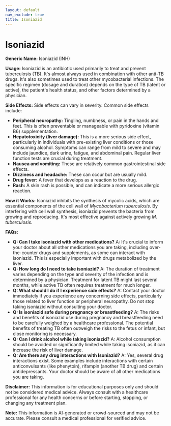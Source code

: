 ```yaml
---
layout: default
nav_exclude: true
title: Isoniazid
---
```


# Isoniazid

**Generic Name:** Isoniazid (INH)

**Usage:** Isoniazid is an antibiotic used primarily to treat and prevent tuberculosis (TB). It's almost always used in combination with other anti-TB drugs.  It's also sometimes used to treat other mycobacterial infections.  The specific regimen (dosage and duration) depends on the type of TB (latent or active), the patient's health status, and other factors determined by a physician.

**Side Effects:** Side effects can vary in severity. Common side effects include:

* **Peripheral neuropathy:** Tingling, numbness, or pain in the hands and feet. This is often preventable or manageable with pyridoxine (vitamin B6) supplementation.
* **Hepatotoxicity (liver damage):**  This is a more serious side effect, particularly in individuals with pre-existing liver conditions or those consuming alcohol. Symptoms can range from mild to severe and may include jaundice, dark urine, fatigue, and abdominal pain. Regular liver function tests are crucial during treatment.
* **Nausea and vomiting:** These are relatively common gastrointestinal side effects.
* **Dizziness and headache:** These can occur but are usually mild.
* **Drug fever:**  A fever that develops as a reaction to the drug.
* **Rash:**  A skin rash is possible, and can indicate a more serious allergic reaction.


**How it Works:** Isoniazid inhibits the synthesis of mycolic acids, which are essential components of the cell wall of *Mycobacterium tuberculosis*. By interfering with cell wall synthesis, isoniazid prevents the bacteria from growing and reproducing.  It's most effective against actively growing *M. tuberculosis*.

**FAQs:**

* **Q: Can I take isoniazid with other medications?** A:  It's crucial to inform your doctor about all other medications you are taking, including over-the-counter drugs and supplements, as some can interact with isoniazid.  This is especially important with drugs metabolized by the liver.
* **Q: How long do I need to take isoniazid?** A: The duration of treatment varies depending on the type and severity of the infection and is determined by a physician.  Treatment for latent TB might last several months, while active TB often requires treatment for much longer.
* **Q: What should I do if I experience side effects?** A: Contact your doctor immediately if you experience any concerning side effects, particularly those related to liver function or peripheral neuropathy.  Do not stop taking isoniazid without consulting your doctor.
* **Q: Is isoniazid safe during pregnancy or breastfeeding?** A: The risks and benefits of isoniazid use during pregnancy and breastfeeding need to be carefully weighed by a healthcare professional.  The potential benefits of treating TB often outweigh the risks to the fetus or infant, but close monitoring is necessary.
* **Q: Can I drink alcohol while taking isoniazid?** A: Alcohol consumption should be avoided or significantly limited while taking isoniazid, as it can increase the risk of liver damage.
* **Q: Are there any drug interactions with Isoniazid?** A: Yes, several drug interactions exist. Some examples include interactions with certain anticonvulsants (like phenytoin), rifampin (another TB drug) and certain antidepressants. Your doctor should be aware of all other medications you are taking.


**Disclaimer:** This information is for educational purposes only and should not be considered medical advice.  Always consult with a healthcare professional for any health concerns or before starting, stopping, or changing any treatment plan.


**Note:** This information is AI-generated or crowd-sourced and may not be accurate. Please consult a medical professional for verified advice.